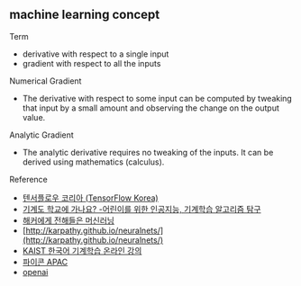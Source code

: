 ## machine learning concept  

Term
- derivative with respect to a single input
- gradient with respect to all the inputs

Numerical Gradient
- The derivative with respect to some input can be computed by tweaking that input by a small amount and observing the change on the output value.

Analytic Gradient
- The analytic derivative requires no tweaking of the inputs. It can be derived using mathematics (calculus).











Reference
- [텐서플로우 코리아 (TensorFlow Korea)](https://tensorflowkorea.wordpress.com)
- [기계도 학교에 가나요? -어린이를 위한 인공지능, 기계학습 알고리즘 탐구](https://tensorflowkorea.files.wordpress.com/2016/10/e18480e185b5e18480e185a8e18483e185a9e18492e185a1e186a8e18480e185ade1848be185a6e18480e185a1e18482e185a1e1848be185ad-e18487e185a1e186a8.pdf)
- [해커에게 전해들은 머신러닝](http://www.hanbit.co.kr/store/education/edu_view.html?p_code=S4788493436)
- [http://karpathy.github.io/neuralnets/](http://karpathy.github.io/neuralnets/)
- [KAIST 한국어 기계학습 온라인 강의](http://seslab.kaist.ac.kr/xe2/page_GBex27)
- [파이콘 APAC](https://www.pycon.kr/2016apac/program/list/)
- [openai](https://openai.com/blog/)
